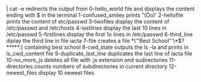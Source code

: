 | cat -e redirects the output from 0-hello_world file and displays the content ending with $ in the terminal
1-confused_smiley prints "(Ôo)'
2-hellofile prints the content of etc/passwd
3-twofiles display the content of /etc/passwd and /etc/hosts
4-lastlines display the last 10 lines in /etc/passwd
5-firstlines display the first 1o lines in /etc/passwd
6-third_line diplay the third line in file iacta
7-file creates a file \*\\'"Best School"\'\\*$\?\*\*\*\*\*:) containing best school
8-cwd_state outputs the ls -la and prints in ls_cwd_content file
9-duplicate_last_line duplicates the last line of iacta file
10-no_more_js deletes all file with .js extension and sudirectories
11-directories counts numbers of subdirectories in current directory
12-newest_files display 10 newest files 

